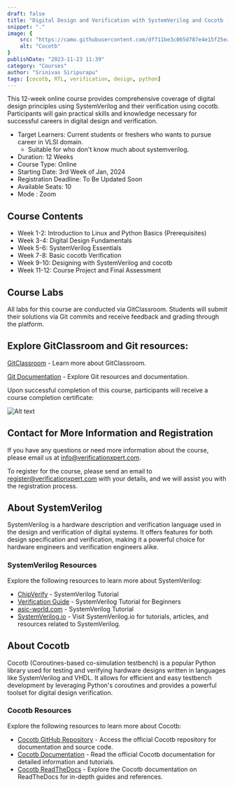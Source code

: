 ```yaml
---
draft: false
title: "Digital Design and Verification with SystemVerilog and Cocotb - 2024 - Student Version"
snippet: "."
image: {
    src: "https://camo.githubusercontent.com/df711be3c065d787e4e15f25ea6d04b8405bb37cd2a26e77131547d2f567ec98/68747470733a2f2f61736369696e656d612e6f72672f612f3331373232302e737667",
    alt: "Cocotb"
}
publishDate: "2023-11-23 11:39"
category: "Courses"
author: "Srinivas Siripurapu"
tags: [cocotb, RTL, verification, design, python]
---
```


This 12-week online course provides comprehensive coverage of digital design principles using SystemVerilog and their verification using cocotb. Participants will gain practical skills and knowledge necessary for successful careers in digital design and verification.

* Target Learners: Current students or freshers who wants to pursue career in VLSI domain.
    * Suitable for who don't know much about systemverilog.
* Duration: 12 Weeks
* Course Type: Online
* Starting Date: 3rd Week of Jan, 2024
* Registration Deadline: To Be Updated Soon
* Available Seats: 10
* Mode : Zoom

## Course Contents
- Week 1-2: Introduction to Linux and Python Basics (Prerequisites)
- Week 3-4: Digital Design Fundamentals
- Week 5-6: SystemVerilog Essentials
- Week 7-8: Basic cocotb Verification
- Week 9-10: Designing with SystemVerilog and cocotb
- Week 11-12: Course Project and Final Assessment

## Course Labs
All labs for this course are conducted via GitClassroom. Students will submit their solutions via Git commits and receive feedback and grading through the platform.

## Explore GitClassroom and Git resources:

[GitClassroom](https://gitclassroom.com/) - Learn more about GitClassroom.

[Git Documentation](https://git-scm.com/doc) - Explore Git resources and documentation.

Upon successful completion of this course, participants will receive a course completion certificate:

![Alt text](/certificate-sample.png)

## Contact for More Information and Registration
If you have any questions or need more information about the course, please email us at info@verificationxpert.com.

To register for the course, please send an email to register@verificationxpert.com with your details, and we will assist you with the registration process.

## About SystemVerilog
SystemVerilog is a hardware description and verification language used in the design and verification of digital systems. It offers features for both design specification and verification, making it a powerful choice for hardware engineers and verification engineers alike.

### SystemVerilog Resources
Explore the following resources to learn more about SystemVerilog:

* [ChipVerify](https://www.chipverify.com/systemverilog/systemverilog-tutorial) - SystemVerilog Tutorial
* [Verification Guide](https://www.verificationguide.com/p/systemverilog.html) - SystemVerilog Tutorial for Beginners
* [asic-world.com](http://www.asic-world.com/systemverilog/index.html) - SystemVerilog Tutorial
* [SystemVerilog.io](https://www.systemverilog.io/) - Visit SystemVerilog.io for tutorials, articles, and resources related to SystemVerilog.

## About Cocotb
Cocotb (Coroutines-based co-simulation testbench) is a popular Python library used for testing and verifying hardware designs written in languages like SystemVerilog and VHDL. It allows for efficient and easy testbench development by leveraging Python's coroutines and provides a powerful toolset for digital design verification.

### Cocotb Resources
Explore the following resources to learn more about Cocotb:

* [Cocotb GitHub Repository](https://github.com/cocotb/cocotb) - Access the official Cocotb repository for documentation and source code.
* [Cocotb Documentation](https://docs.cocotb.org/en/stable/) - Read the official Cocotb documentation for detailed information and tutorials.
* [Cocotb ReadTheDocs](https://cocotb.readthedocs.io/en/latest/) - Explore the Cocotb documentation on ReadTheDocs for in-depth guides and references.
